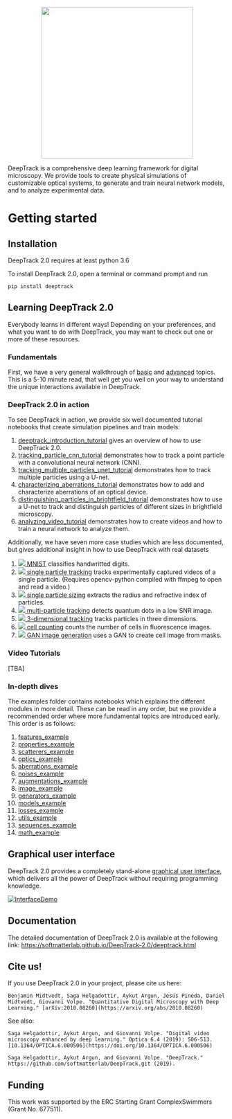 <p align="center">
  <img width="350" src=https://github.com/softmatterlab/DeepTrack-2.0/blob/master/assets/logo.png?raw=true>
</p>


DeepTrack is a comprehensive deep learning framework for digital microscopy. 
We provide tools to create physical simulations of customizable optical systems, to generate and train neural network models, and to analyze experimental data.

# Getting started

## Installation

DeepTrack 2.0 requires at least python 3.6

To install DeepTrack 2.0, open a terminal or command prompt and run

    pip install deeptrack
    
## Learning DeepTrack 2.0

Everybody learns in different ways! Depending on your preferences, and what you want to do with DeepTrack, you may want to check out one or more of these resources.

### Fundamentals

First, we have a very general walkthrough of [basic](https://softmatterlab.github.io/DeepTrack-2.0/basics.html) and [advanced](https://softmatterlab.github.io/DeepTrack-2.0/advanced.html) topics. This is a 5-10 minute read, that well get you well on your way to understand the unique interactions available in DeepTrack.

### DeepTrack 2.0 in action

To see DeepTrack in action, we provide six well documented tutorial notebooks that create simulation pipelines and train models:

1. [deeptrack_introduction_tutorial](tutorials/deeptrack_introduction_tutorial.ipynb) gives an overview of how to use DeepTrack 2.0.
2. [tracking_particle_cnn_tutorial](tutorials/tracking_particle_cnn_tutorial.ipynb) demonstrates how to track a point particle with a convolutional neural network (CNN). 
3. [tracking_multiple_particles_unet_tutorial](tutorials/tracking_multiple_particles_unet_tutorial.ipynb) demonstrates how to track multiple particles using a U-net.
4. [characterizing_aberrations_tutorial](tutorials/characterizing_aberrations_tutorial.ipynb) demonstrates how to add and characterize aberrations of an optical device.
5. [distinguishing_particles_in_brightfield_tutorial](tutorials/distinguishing_particles_in_brightfield_tutorial.ipynb) demonstrates how to use a U-net to track and distinguish particles of different sizes in brightfield microscopy.
6. [analyzing_video_tutorial](tutorials/analyzing_video_tutorial.ipynb) demonstrates how to create videos and how to train a neural network to analyze them.

Additionally, we have seven more case studies which are less documented, but gives additional insight in how to use DeepTrack with real datasets

1. [![](https://colab.research.google.com/assets/colab-badge.svg) MNIST](https://colab.research.google.com/drive/1dRehGzf9DNpz7Jo2dw4U6vSyE4STZgpF?usp=sharing) classifies handwritted digits.
2. [![](https://colab.research.google.com/assets/colab-badge.svg) single particle tracking](https://colab.research.google.com/drive/1rh46w8TuJDF0mnvLpo6dlWkLiLr7MmQ9?usp=sharing) tracks experimentally captured videos of a single particle. (Requires opencv-python compiled with ffmpeg to open and read a video.)
3. [![](https://colab.research.google.com/assets/colab-badge.svg) single particle sizing](https://colab.research.google.com/drive/1U12f3m3oLKCGp-BAERGrwjMhEZdkWvT5?usp=sharing) extracts the radius and refractive index of particles.
4. [![](https://colab.research.google.com/assets/colab-badge.svg) multi-particle tracking](https://colab.research.google.com/drive/1TpNZ6ytoDXSZvGDFAFWrSjNs4SXGZmBw?usp=sharing) detects quantum dots in a low SNR image.
5. [![](https://colab.research.google.com/assets/colab-badge.svg) 3-dimensional tracking](https://colab.research.google.com/drive/1QJXPxsVeDt1ZW1685D5VANsME69s3mqi?usp=sharing) tracks particles in three dimensions.
6. [![](https://colab.research.google.com/assets/colab-badge.svg) cell counting](https://colab.research.google.com/drive/1C2Gn1Ym8etycOYW9yfDB_WiKlEeyvLtp?usp=sharing) counts the number of cells in fluorescence images.
7. [![](https://colab.research.google.com/assets/colab-badge.svg) GAN image generation](https://colab.research.google.com/drive/1rfFbeE-qkg3PxHBEa_r7Q9wXq0vdueEC?usp=sharing) uses a GAN to create cell image from masks.

### Video Tutorials

[TBA]

### In-depth dives

The examples folder contains notebooks which explains the different modules in more detail. These can be read in any order, but we provide a recommended order where more fundamental topics are introduced early.
This order is as follows:

1. [features_example](examples/features_example.ipynb)
2. [properties_example](examples/properties_example.ipynb)
3. [scatterers_example](examples/scatterers_example.ipynb)
4. [optics_example](examples/optics_example.ipynb)
5. [aberrations_example](examples/aberrations_example.ipynb)
6. [noises_example](examples/noises_example.ipynb)
7. [augmentations_example](examples/augmentations_example.ipynb)
6. [image_example](examples/image_example.ipynb)
7. [generators_example](examples/generators_example.ipynb)
8. [models_example](examples/models_example.ipynb)
10. [losses_example](examples/losses_example.ipynb)
11. [utils_example](examples/utils_example.ipynb)
12. [sequences_example](examples/sequences_example.ipynb)
13. [math_example](examples/math_example.ipynb)

## Graphical user interface

DeepTrack 2.0 provides a completely stand-alone  [graphical  user  interface](https://github.com/softmatterlab/DeepTrack-2.0-app),  which  delivers  all  the power of DeepTrack without requiring programming knowledge.

[![InterfaceDemo](https://i.imgur.com/lTy2vhz.gif)](https://i.imgur.com/lTy2vhz.gif)

## Documentation

The detailed documentation of DeepTrack 2.0 is available at the following link: https://softmatterlab.github.io/DeepTrack-2.0/deeptrack.html

## Cite us!

If you use DeepTrack 2.0 in your project, please cite us here:

    Benjamin Midtvedt, Saga Helgadottir, Aykut Argun, Jesús Pineda, Daniel Midtvedt, Giovanni Volpe. "Quantitative Digital Microscopy with Deep Learning." [arXiv:2010.08260](https://arxiv.org/abs/2010.08260)

See also:

    Saga Helgadottir, Aykut Argun, and Giovanni Volpe. "Digital video microscopy enhanced by deep learning." Optica 6.4 (2019): 506-513. [10.1364/OPTICA.6.000506](https://doi.org/10.1364/OPTICA.6.000506)

    Saga Helgadottir, Aykut Argun, and Giovanni Volpe. "DeepTrack." https://github.com/softmatterlab/DeepTrack.git (2019).

## Funding
This work was supported by the ERC Starting Grant ComplexSwimmers (Grant No. 677511).
